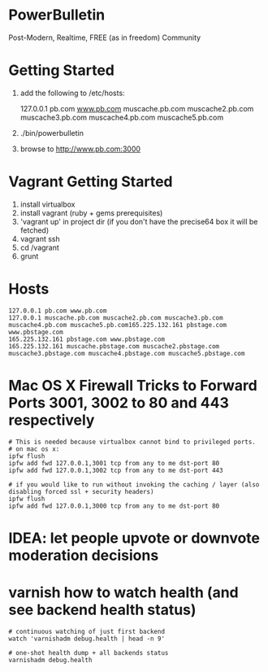 PowerBulletin
=============

Post-Modern, Realtime, FREE (as in freedom) Community

# Getting Started

1. add the following to /etc/hosts:

    127.0.0.1 pb.com www.pb.com muscache.pb.com muscache2.pb.com muscache3.pb.com muscache4.pb.com muscache5.pb.com

2. ./bin/powerbulletin
3. browse to http://www.pb.com:3000

# Vagrant Getting Started

1. install virtualbox
2. install vagrant (ruby + gems prerequisites)
3. 'vagrant up' in project dir (if you don't have the precise64 box it will be fetched)
4. vagrant ssh
5. cd /vagrant
6. grunt

# Hosts

    127.0.0.1 pb.com www.pb.com
    127.0.0.1 muscache.pb.com muscache2.pb.com muscache3.pb.com muscache4.pb.com muscache5.pb.com165.225.132.161 pbstage.com www.pbstage.com
    165.225.132.161 pbstage.com www.pbstage.com
    165.225.132.161 muscache.pbstage.com muscache2.pbstage.com muscache3.pbstage.com muscache4.pbstage.com muscache5.pbstage.com

# Mac OS X Firewall Tricks to Forward Ports 3001, 3002 to 80 and 443 respectively
    # This is needed because virtualbox cannot bind to privileged ports.
    # on mac os x:
    ipfw flush
    ipfw add fwd 127.0.0.1,3001 tcp from any to me dst-port 80
    ipfw add fwd 127.0.0.1,3002 tcp from any to me dst-port 443 

    # if you would like to run without invoking the caching / layer (also disabling forced ssl + security headers)
    ipfw flush
    ipfw add fwd 127.0.0.1,3000 tcp from any to me dst-port 80

# IDEA: let people upvote or downvote moderation decisions

# varnish how to watch health (and see backend health status)
    # continuous watching of just first backend
    watch 'varnishadm debug.health | head -n 9'

    # one-shot health dump + all backends status
    varnishadm debug.health

